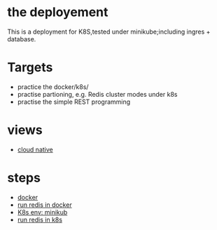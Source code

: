 # the deployement
This is a deployment for K8S,tested under minikube;including ingres + database.

# Targets
* practice the docker/k8s/
* practise  partioning, e.g. Redis cluster modes under k8s
* practise the simple REST programming

# views
* [cloud native](cloud_native.md)

# steps
* [docker](docker.md)
* [run redis in docker](docker_redis.md)
* [K8s env: minikub](minikube.md)
* [run redis in k8s](k8s_redis.md)